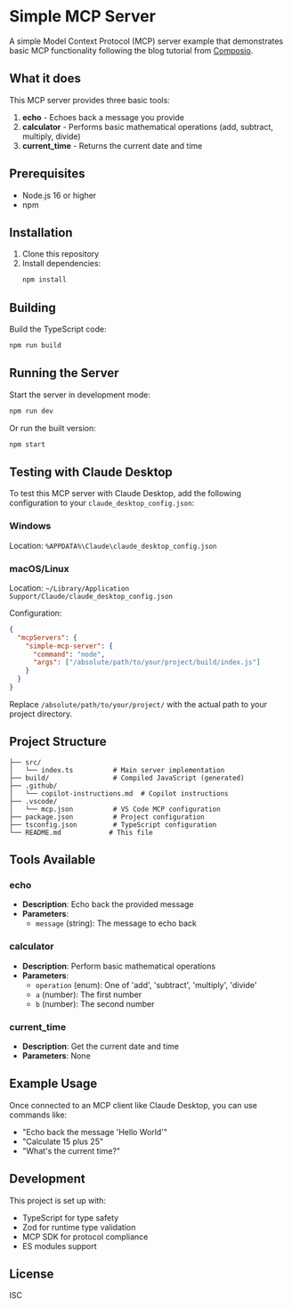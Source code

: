 # Simple MCP Server

A simple Model Context Protocol (MCP) server example that demonstrates basic MCP functionality following the blog tutorial from [Composio](https://composio.dev/blog/mcp-server-step-by-step-guide-to-building-from-scrtch).

## What it does

This MCP server provides three basic tools:

1. **echo** - Echoes back a message you provide
2. **calculator** - Performs basic mathematical operations (add, subtract, multiply, divide)
3. **current_time** - Returns the current date and time

## Prerequisites

- Node.js 16 or higher
- npm

## Installation

1. Clone this repository
2. Install dependencies:
   ```bash
   npm install
   ```

## Building

Build the TypeScript code:

```bash
npm run build
```

## Running the Server

Start the server in development mode:

```bash
npm run dev
```

Or run the built version:

```bash
npm start
```

## Testing with Claude Desktop

To test this MCP server with Claude Desktop, add the following configuration to your `claude_desktop_config.json`:

### Windows
Location: `%APPDATA%\Claude\claude_desktop_config.json`

### macOS/Linux
Location: `~/Library/Application Support/Claude/claude_desktop_config.json`

Configuration:
```json
{
  "mcpServers": {
    "simple-mcp-server": {
      "command": "node",
      "args": ["/absolute/path/to/your/project/build/index.js"]
    }
  }
}
```

Replace `/absolute/path/to/your/project/` with the actual path to your project directory.

## Project Structure

```
├── src/
│   └── index.ts          # Main server implementation
├── build/                # Compiled JavaScript (generated)
├── .github/
│   └── copilot-instructions.md  # Copilot instructions
├── .vscode/
│   └── mcp.json          # VS Code MCP configuration
├── package.json          # Project configuration
├── tsconfig.json         # TypeScript configuration
└── README.md            # This file
```

## Tools Available

### echo
- **Description**: Echo back the provided message
- **Parameters**:
  - `message` (string): The message to echo back

### calculator
- **Description**: Perform basic mathematical operations
- **Parameters**:
  - `operation` (enum): One of 'add', 'subtract', 'multiply', 'divide'
  - `a` (number): The first number
  - `b` (number): The second number

### current_time
- **Description**: Get the current date and time
- **Parameters**: None

## Example Usage

Once connected to an MCP client like Claude Desktop, you can use commands like:

- "Echo back the message 'Hello World'"
- "Calculate 15 plus 25"
- "What's the current time?"

## Development

This project is set up with:

- TypeScript for type safety
- Zod for runtime type validation
- MCP SDK for protocol compliance
- ES modules support

## License

ISC
